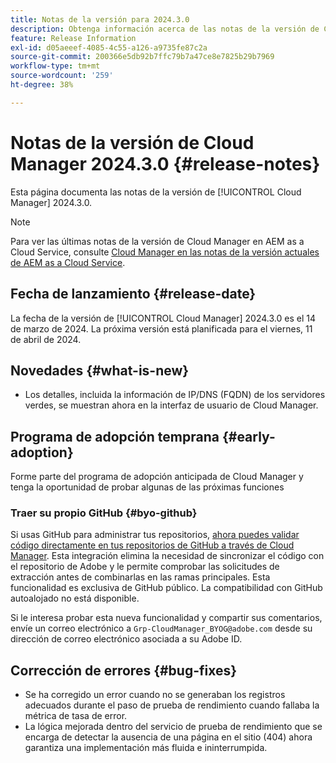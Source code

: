 ```yaml
---
title: Notas de la versión para 2024.3.0
description: Obtenga información acerca de las notas de la versión de Cloud Manager 2024.3.0.
feature: Release Information
exl-id: d05aeeef-4085-4c55-a126-a9735fe87c2a
source-git-commit: 200366e5db92b7ffc79b7a47ce8e7825b29b7969
workflow-type: tm+mt
source-wordcount: '259'
ht-degree: 38%

---
```



# Notas de la versión de Cloud Manager 2024.3.0 {#release-notes}

Esta página documenta las notas de la versión de [!UICONTROL Cloud Manager] 2024.3.0.

>[!NOTE]
>
>Para ver las últimas notas de la versión de Cloud Manager en AEM as a Cloud Service, consulte [Cloud Manager en las notas de la versión actuales de AEM as a Cloud Service](https://experienceleague.adobe.com/en/docs/experience-manager-cloud-service/content/release-notes/cloud-manager/current).

## Fecha de lanzamiento {#release-date}

La fecha de la versión de [!UICONTROL Cloud Manager] 2024.3.0 es el 14 de marzo de 2024. La próxima versión está planificada para el viernes, 11 de abril de 2024.

## Novedades {#what-is-new}

* Los detalles, incluida la información de IP/DNS (FQDN) de los servidores verdes, se muestran ahora en la interfaz de usuario de Cloud Manager.

## Programa de adopción temprana {#early-adoption}

Forme parte del programa de adopción anticipada de Cloud Manager y tenga la oportunidad de probar algunas de las próximas funciones

### Traer su propio GitHub {#byo-github}

Si usas GitHub para administrar tus repositorios, [ahora puedes validar código directamente en tus repositorios de GitHub a través de Cloud Manager](/help/managing-code/private-repositories.md). Esta integración elimina la necesidad de sincronizar el código con el repositorio de Adobe y le permite comprobar las solicitudes de extracción antes de combinarlas en las ramas principales. Esta funcionalidad es exclusiva de GitHub público. La compatibilidad con GitHub autoalojado no está disponible.

Si le interesa probar esta nueva funcionalidad y compartir sus comentarios, envíe un correo electrónico a `Grp-CloudManager_BYOG@adobe.com` desde su dirección de correo electrónico asociada a su Adobe ID.

## Corrección de errores {#bug-fixes}

* Se ha corregido un error cuando no se generaban los registros adecuados durante el paso de prueba de rendimiento cuando fallaba la métrica de tasa de error.
* La lógica mejorada dentro del servicio de prueba de rendimiento que se encarga de detectar la ausencia de una página en el sitio (404) ahora garantiza una implementación más fluida e ininterrumpida.
